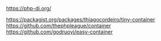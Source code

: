 https://php-di.org/

https://packagist.org/packages/thiagocordeiro/tiny-container
https://github.com/thephpleague/container
https://github.com/godruoyi/easy-container
